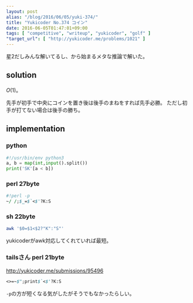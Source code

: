 ```yaml
---
layout: post
alias: "/blog/2016/06/05/yuki-374/"
title: "Yukicoder No.374 コイン"
date: 2016-06-05T01:47:01+09:00
tags: [ "competitive", "writeup", "yukicoder", "golf" ]
"target_url": [ "http://yukicoder.me/problems/1021" ]
---
```


星$2$だしみんな解いてるし、から始まるメタな推論で解いた。

## solution

$O(1)$。

先手が初手で中央にコインを置き後は後手のまねをすれば先手必勝。
ただし初手が打てない場合は後手の勝ち。

## implementation

### python

``` python
#!/usr/bin/env python3
a, b = map(int,input().split())
print('SK'[a < b])
```

### perl 27byte

``` perl
#!perl -p
~/ /;$_=$`<$'?K:S
```

### sh 22byte

``` sh
awk '$0=$1<$2?"K":"S"'
```

yukicoderがawk対応してくれていれば最短。

### tailsさん perl 21byte

<http://yukicoder.me/submissions/95496>

``` perl
<>=~$";print$`<$'?K:S
```

`-p`の方が短くなる気がしたがそうでもなかったらしい。
